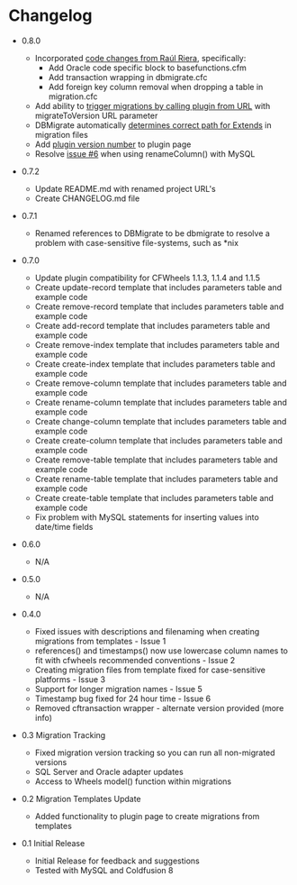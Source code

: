# Changelog

* 0.8.0
  * Incorporated [code changes from Raúl Riera](https://github.com/talltroym/cfwheels-dbmigrate-plugin/issues/27), specifically:
    * Add Oracle code specific block to basefunctions.cfm
    * Add transaction wrapping in dbmigrate.cfc
    * Add foreign key column removal when dropping a table in migration.cfc
  * Add ability to [trigger migrations by calling plugin from URL](https://github.com/talltroym/cfwheels-dbmigrate-plugin/issues/28) with migrateToVersion URL parameter
  * DBMigrate automatically [determines correct path for Extends](https://github.com/talltroym/cfwheels-dbmigrate-plugin/issues/33) in migration files
  * Add [plugin version number](https://github.com/talltroym/cfwheels-dbmigrate-plugin/issues/31) to plugin page
  * Resolve [issue #6](https://github.com/talltroym/cfwheels-dbmigrate-plugin/issues/6) when using renameColumn() with MySQL
  
* 0.7.2
  * Update README.md with renamed project URL's
  * Create CHANGELOG.md file

* 0.7.1
  * Renamed references to DBMigrate to be dbmigrate to resolve a problem with case-sensitive file-systems, such as *nix

* 0.7.0
  * Update plugin compatibility for CFWheels 1.1.3, 1.1.4 and 1.1.5
  * Create update-record template that includes parameters table and example code
  * Create remove-record template that includes parameters table and example code  
  * Create add-record template that includes parameters table and example code
  * Create remove-index template that includes parameters table and example code
  * Create create-index template that includes parameters table and example code
  * Create remove-column template that includes parameters table and example code
  * Create rename-column template that includes parameters table and example code
  * Create change-column template that includes parameters table and example code
  * Create create-column template that includes parameters table and example code
  * Create remove-table template that includes parameters table and example code
  * Create rename-table template that includes parameters table and example code
  * Create create-table template that includes parameters table and example code
  * Fix problem with MySQL statements for inserting values into date/time fields

* 0.6.0
  * N/A
  
* 0.5.0
  * N/A  
  
* 0.4.0
  * Fixed issues with descriptions and filenaming when creating migrations from templates - Issue 1
  * references() and timestamps() now use lowercase column names to fit with cfwheels recommended conventions - Issue 2
  * Creating migration files from template fixed for case-sensitive platforms - Issue 3
  * Support for longer migration names - Issue 5
  * Timestamp bug fixed for 24 hour time - Issue 6
  * Removed cftransaction wrapper - alternate version provided (more info)

* 0.3 Migration Tracking
  * Fixed migration version tracking so you can run all non-migrated versions
  * SQL Server and Oracle adapter updates
  * Access to Wheels model() function within migrations

* 0.2 Migration Templates Update
  * Added functionality to plugin page to create migrations from templates

* 0.1 Initial Release
  * Initial Release for feedback and suggestions
  * Tested with MySQL and Coldfusion 8